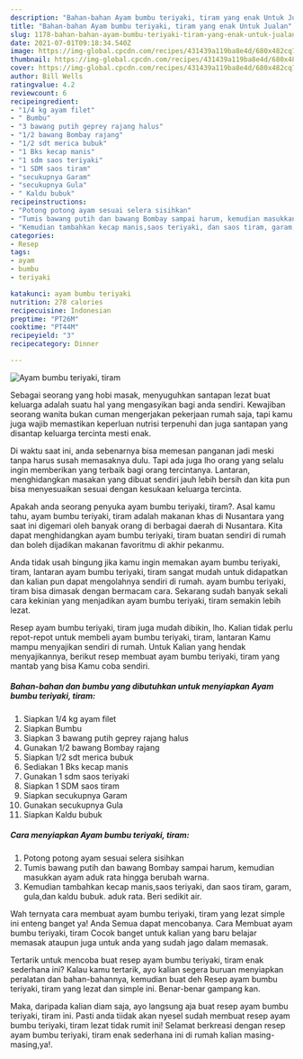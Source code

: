 ```yaml
---
description: "Bahan-bahan Ayam bumbu teriyaki, tiram yang enak Untuk Jualan"
title: "Bahan-bahan Ayam bumbu teriyaki, tiram yang enak Untuk Jualan"
slug: 1178-bahan-bahan-ayam-bumbu-teriyaki-tiram-yang-enak-untuk-jualan
date: 2021-07-01T09:18:34.540Z
image: https://img-global.cpcdn.com/recipes/431439a119ba8e4d/680x482cq70/ayam-bumbu-teriyaki-tiram-foto-resep-utama.jpg
thumbnail: https://img-global.cpcdn.com/recipes/431439a119ba8e4d/680x482cq70/ayam-bumbu-teriyaki-tiram-foto-resep-utama.jpg
cover: https://img-global.cpcdn.com/recipes/431439a119ba8e4d/680x482cq70/ayam-bumbu-teriyaki-tiram-foto-resep-utama.jpg
author: Bill Wells
ratingvalue: 4.2
reviewcount: 6
recipeingredient:
- "1/4 kg ayam filet"
- " Bumbu"
- "3 bawang putih geprey rajang halus"
- "1/2 bawang Bombay rajang"
- "1/2 sdt merica bubuk"
- "1 Bks kecap manis"
- "1 sdm saos teriyaki"
- "1 SDM saos tiram"
- "secukupnya Garam"
- "secukupnya Gula"
- " Kaldu bubuk"
recipeinstructions:
- "Potong potong ayam sesuai selera sisihkan"
- "Tumis bawang putih dan bawang Bombay sampai harum, kemudian masukkan ayam aduk rata hingga berubah warna."
- "Kemudian tambahkan kecap manis,saos teriyaki, dan saos tiram, garam, gula,dan kaldu bubuk. aduk rata. Beri sedikit air."
categories:
- Resep
tags:
- ayam
- bumbu
- teriyaki

katakunci: ayam bumbu teriyaki 
nutrition: 278 calories
recipecuisine: Indonesian
preptime: "PT26M"
cooktime: "PT44M"
recipeyield: "3"
recipecategory: Dinner

---
```



![Ayam bumbu teriyaki, tiram](https://img-global.cpcdn.com/recipes/431439a119ba8e4d/680x482cq70/ayam-bumbu-teriyaki-tiram-foto-resep-utama.jpg)

Sebagai seorang yang hobi masak, menyuguhkan santapan lezat buat keluarga adalah suatu hal yang mengasyikan bagi anda sendiri. Kewajiban seorang  wanita bukan cuman mengerjakan pekerjaan rumah saja, tapi kamu juga wajib memastikan keperluan nutrisi terpenuhi dan juga santapan yang disantap keluarga tercinta mesti enak.

Di waktu  saat ini, anda sebenarnya bisa memesan panganan jadi meski tanpa harus susah memasaknya dulu. Tapi ada juga lho orang yang selalu ingin memberikan yang terbaik bagi orang tercintanya. Lantaran, menghidangkan masakan yang dibuat sendiri jauh lebih bersih dan kita pun bisa menyesuaikan sesuai dengan kesukaan keluarga tercinta. 



Apakah anda seorang penyuka ayam bumbu teriyaki, tiram?. Asal kamu tahu, ayam bumbu teriyaki, tiram adalah makanan khas di Nusantara yang saat ini digemari oleh banyak orang di berbagai daerah di Nusantara. Kita dapat menghidangkan ayam bumbu teriyaki, tiram buatan sendiri di rumah dan boleh dijadikan makanan favoritmu di akhir pekanmu.

Anda tidak usah bingung jika kamu ingin memakan ayam bumbu teriyaki, tiram, lantaran ayam bumbu teriyaki, tiram sangat mudah untuk didapatkan dan kalian pun dapat mengolahnya sendiri di rumah. ayam bumbu teriyaki, tiram bisa dimasak dengan bermacam cara. Sekarang sudah banyak sekali cara kekinian yang menjadikan ayam bumbu teriyaki, tiram semakin lebih lezat.

Resep ayam bumbu teriyaki, tiram juga mudah dibikin, lho. Kalian tidak perlu repot-repot untuk membeli ayam bumbu teriyaki, tiram, lantaran Kamu mampu menyajikan sendiri di rumah. Untuk Kalian yang hendak menyajikannya, berikut resep membuat ayam bumbu teriyaki, tiram yang mantab yang bisa Kamu coba sendiri.

<!--inarticleads1-->

##### Bahan-bahan dan bumbu yang dibutuhkan untuk menyiapkan Ayam bumbu teriyaki, tiram:

1. Siapkan 1/4 kg ayam filet
1. Siapkan  Bumbu
1. Siapkan 3 bawang putih geprey rajang halus
1. Gunakan 1/2 bawang Bombay rajang
1. Siapkan 1/2 sdt merica bubuk
1. Sediakan 1 Bks kecap manis
1. Gunakan 1 sdm saos teriyaki
1. Siapkan 1 SDM saos tiram
1. Siapkan secukupnya Garam
1. Gunakan secukupnya Gula
1. Siapkan  Kaldu bubuk




<!--inarticleads2-->

##### Cara menyiapkan Ayam bumbu teriyaki, tiram:

1. Potong potong ayam sesuai selera sisihkan
1. Tumis bawang putih dan bawang Bombay sampai harum, kemudian masukkan ayam aduk rata hingga berubah warna.
1. Kemudian tambahkan kecap manis,saos teriyaki, dan saos tiram, garam, gula,dan kaldu bubuk. aduk rata. Beri sedikit air.




Wah ternyata cara membuat ayam bumbu teriyaki, tiram yang lezat simple ini enteng banget ya! Anda Semua dapat mencobanya. Cara Membuat ayam bumbu teriyaki, tiram Cocok banget untuk kalian yang baru belajar memasak ataupun juga untuk anda yang sudah jago dalam memasak.

Tertarik untuk mencoba buat resep ayam bumbu teriyaki, tiram enak sederhana ini? Kalau kamu tertarik, ayo kalian segera buruan menyiapkan peralatan dan bahan-bahannya, kemudian buat deh Resep ayam bumbu teriyaki, tiram yang lezat dan simple ini. Benar-benar gampang kan. 

Maka, daripada kalian diam saja, ayo langsung aja buat resep ayam bumbu teriyaki, tiram ini. Pasti anda tiidak akan nyesel sudah membuat resep ayam bumbu teriyaki, tiram lezat tidak rumit ini! Selamat berkreasi dengan resep ayam bumbu teriyaki, tiram enak sederhana ini di rumah kalian masing-masing,ya!.

